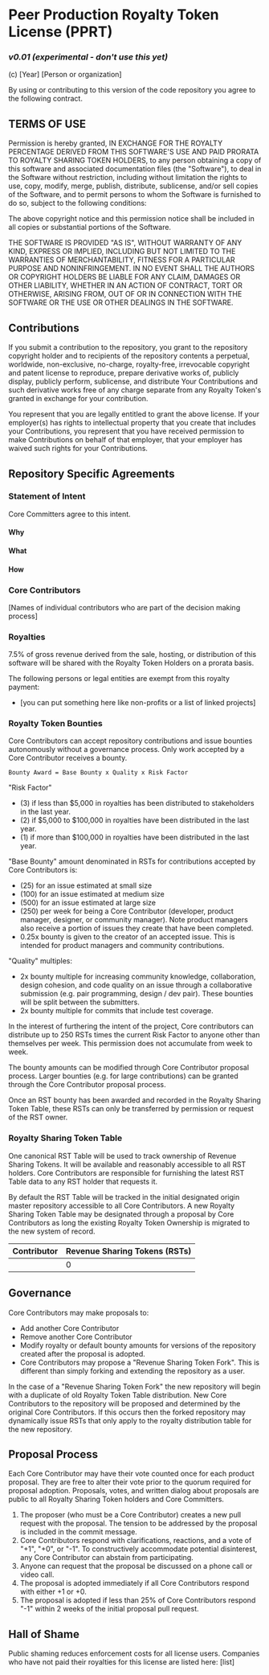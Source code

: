 # Peer Production Royalty Token License (PPRT)
### *v0.01 (experimental - don't use this yet)*

(c) [Year] [Person or organization]

By using or contributing to this version of the code repository you agree to the following contract.

## TERMS OF USE

Permission is hereby granted, IN EXCHANGE FOR THE ROYALTY PERCENTAGE DERIVED FROM THIS SOFTWARE'S USE AND PAID PRORATA TO ROYALTY SHARING TOKEN HOLDERS, to any person obtaining a copy of this software and associated documentation files (the "Software"), to deal in the Software without restriction, including without limitation the rights to use, copy, modify, merge, publish, distribute, sublicense, and/or sell copies of the Software, and to permit persons to whom the Software is furnished to do so, subject to the following conditions:

The above copyright notice and this permission notice shall be included in all copies or substantial portions of the Software.

THE SOFTWARE IS PROVIDED "AS IS", WITHOUT WARRANTY OF ANY KIND, EXPRESS OR IMPLIED, INCLUDING BUT NOT LIMITED TO THE WARRANTIES OF MERCHANTABILITY, FITNESS FOR A PARTICULAR PURPOSE AND NONINFRINGEMENT. IN NO EVENT SHALL THE AUTHORS OR COPYRIGHT HOLDERS BE LIABLE FOR ANY CLAIM, DAMAGES OR OTHER LIABILITY, WHETHER IN AN ACTION OF CONTRACT, TORT OR OTHERWISE, ARISING FROM, OUT OF OR IN CONNECTION WITH THE SOFTWARE OR THE USE OR OTHER DEALINGS IN THE SOFTWARE.

## Contributions

If you submit a contribution to the repository, you grant to the repository copyright holder and to recipients of the repository contents a perpetual, worldwide, non-exclusive, no-charge, royalty-free, irrevocable copyright and patent license to reproduce, prepare derivative works of, publicly display, publicly perform, sublicense, and distribute Your Contributions and such derivative works free of any charge separate from any Royalty Token's granted in exchange for your contribution.

You represent that you are legally entitled to grant the above license. If your employer(s) has rights to intellectual property that you create that includes your Contributions, you represent that you have received permission to make Contributions on behalf of that employer, that your employer has waived such rights for your Contributions.

## Repository Specific Agreements

### Statement of Intent

Core Committers agree to this intent.

#### Why
#### What
#### How

### Core Contributors

[Names of individual contributors who are part of the decision making process]

### Royalties

7.5% of gross revenue derived from the sale, hosting, or distribution of this software will be shared with the Royalty Token Holders on a prorata basis.

The following persons or legal entities are exempt from this royalty payment:
* [you can put something here like non-profits or a list of linked projects]

### Royalty Token Bounties

Core Contributors can accept repository contributions and issue bounties autonomously without a governance process. Only work accepted by a Core Contributor receives a bounty.

```
Bounty Award = Base Bounty x Quality x Risk Factor
```

"Risk Factor"

- (3) if less than $5,000 in royalties has been distributed to stakeholders in the last year.
- (2) if $5,000 to $100,000 in royalties have been distributed in the last year.
- (1) if more than $100,000 in royalties have been distributed in the last year.

"Base Bounty" amount denominated in RSTs for contributions accepted by Core Contributors is:
- (25) for an issue estimated at small size
- (100) for an issue estimated at medium size
- (500) for an issue estimated at large size
- (250) per week for being a Core Contributor (developer, product manager, designer, or community manager). Note product managers also receive a portion of issues they create that have been completed.
- 0.25x bounty is given to the creator of an accepted issue. This is intended for product managers and community contributions.

"Quality" multiples:
- 2x bounty multiple for increasing community knowledge, collaboration, design cohesion, and code quality on an issue through a collaborative submission (e.g. pair programming, design / dev pair). These bounties will be split between the submitters.
- 2x bounty multiple for commits that include test coverage.


In the interest of furthering the intent of the project, Core contributors can distribute up to 250 RSTs times the current Risk Factor to anyone other than themselves per week. This permission does not accumulate from week to week.

The bounty amounts can be modified through Core Contributor proposal process. Larger bounties (e.g. for large contributions) can be granted through the Core Contributor proposal process.

Once an RST bounty has been awarded and recorded in the Royalty Sharing Token Table, these RSTs can only be transferred by permission or request of the RST owner.

### Royalty Sharing Token Table

One canonical RST Table will be used to track ownership of Revenue Sharing Tokens. It will be available and reasonably accessible to all RST holders. Core Contributors are responsible for furnishing the latest RST Table data to any RST holder that requests it.

By default the RST Table will be tracked in the initial designated origin master repository accessible to all Core Contributors. A new Royalty Sharing Token Table may be designated through a proposal by Core Contributors as long the existing Royalty Token Ownership is migrated to the new system of record.

| Contributor | Revenue Sharing Tokens (RSTs)    |
| :------------- | :------------- |
|                 | 0       |

## Governance

Core Contributors may make proposals to:
- Add another Core Contributor
- Remove another Core Contributor
- Modify royalty or default bounty amounts for versions of the repository created after the proposal is adopted.
- Core Contributors may propose a "Revenue Sharing Token Fork". This is different than simply forking and extending the repository as a user.

In the case of a "Revenue Sharing Token Fork" the new repository will begin with a duplicate of old Royalty Token Table distribution. New Core Contributors to the repository will be proposed and determined by the original Core Contributors. If this occurs then the forked repository may dynamically issue RSTs that only apply to the royalty distribution table for the new repository.

## Proposal Process

Each Core Contributor may have their vote counted once for each product proposal. They are free to alter their vote prior to the quorum required for proposal adoption. Proposals, votes, and written dialog about proposals are public to all Royalty Sharing Token holders and Core Committers.

1. The proposer (who must be a Core Contributor) creates a new pull request with the proposal. The tension to be addressed by the proposal is included in the commit message.
1. Core Contributors respond with clarifications, reactions, and a vote of "+1", "+0", or "-1". To constructively accommodate potential disinterest, any Core Contributor can abstain from participating.
1. Anyone can request that the proposal be discussed on a phone call or video call.
1. The proposal is adopted immediately if all Core Contributors respond with either +1 or +0.
1. The proposal is adopted if less than 25% of Core Contributors respond "-1" within 2 weeks of the initial proposal pull request.

## Hall of Shame

Public shaming reduces enforcement costs for all license users. Companies who have not paid their royalties for this license are listed here:
[list]
